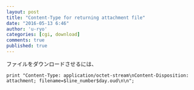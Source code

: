 ```yaml
---
layout: post
title: "Content-Type for returning attachment file"
date: "2016-05-13 6:46"
author: 'u-ryo'
categories: [cgi, download]
comments: true
published: true
---
```

ファイルをダウンロードさせるには、

```
print "Content-Type: application/octet-stream\nContent-Disposition: attachment; filename=$line_number$day.oud\n\n";
```